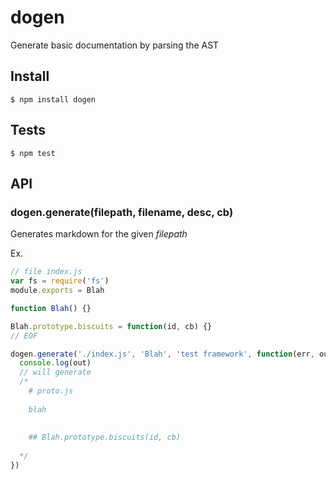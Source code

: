 # dogen

Generate basic documentation by parsing the AST

## Install

```
$ npm install dogen
```

## Tests

```
$ npm test
```

## API

### dogen.generate(filepath, filename, desc, cb)

Generates markdown for the given _filepath_

Ex.

```js
// file index.js
var fs = require('fs')
module.exports = Blah

function Blah() {}

Blah.prototype.biscuits = function(id, cb) {}
// EOF

dogen.generate('./index.js', 'Blah', 'test framework', function(err, out) {
  console.log(out)
  // will generate
  /*
    # proto.js
    
    blah
    
    
    ## Blah.prototype.biscuits(id, cb)
  
  */
})
```
